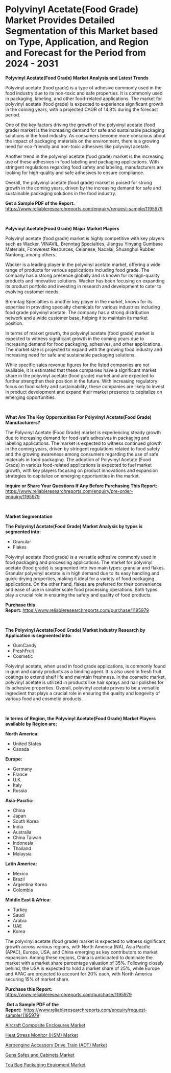 <p><h1>Polyvinyl Acetate(Food Grade) Market Provides Detailed Segmentation of this Market based on Type, Application, and Region and Forecast for the Period from 2024 - 2031</h1></p><p><strong>Polyvinyl Acetate(Food Grade) Market Analysis and Latest Trends</strong></p>
<p><p>Polyvinyl acetate (food grade) is a type of adhesive commonly used in the food industry due to its non-toxic and safe properties. It is commonly used in packaging, labeling, and other food-related applications. The market for polyvinyl acetate (food grade) is expected to experience significant growth in the coming years, with a projected CAGR of 14.8% during the forecast period.</p><p>One of the key factors driving the growth of the polyvinyl acetate (food grade) market is the increasing demand for safe and sustainable packaging solutions in the food industry. As consumers become more conscious about the impact of packaging materials on the environment, there is a growing need for eco-friendly and non-toxic adhesives like polyvinyl acetate.</p><p>Another trend in the polyvinyl acetate (food grade) market is the increasing use of these adhesives in food labeling and packaging applications. With stringent regulations regarding food safety and labeling, manufacturers are looking for high-quality and safe adhesives to ensure compliance.</p><p>Overall, the polyvinyl acetate (food grade) market is poised for strong growth in the coming years, driven by the increasing demand for safe and sustainable packaging solutions in the food industry.</p></p>
<p><strong>Get a Sample PDF of the Report:&nbsp;</strong> <a href="https://www.reliableresearchreports.com/enquiry/request-sample/1195979">https://www.reliableresearchreports.com/enquiry/request-sample/1195979</a></p>
<p>&nbsp;</p>
<p><strong>Polyvinyl Acetate(Food Grade) Major Market Players</strong></p>
<p><p>Polyvinyl acetate (food grade) market is highly competitive with key players such as Wacker, VINAVIL, Brenntag Specialties, Jiangsu Yinyang Gumbase Materials, Foreverest Resources, Celanese, Nacalai, Shuanghui Rubber Nantong, among others.</p><p>Wacker is a leading player in the polyvinyl acetate market, offering a wide range of products for various applications including food grade. The company has a strong presence globally and is known for its high-quality products and innovative solutions. Wacker has been focusing on expanding its product portfolio and investing in research and development to cater to evolving customer needs.</p><p>Brenntag Specialties is another key player in the market, known for its expertise in providing specialty chemicals for various industries including food grade polyvinyl acetate. The company has a strong distribution network and a wide customer base, helping it to maintain its market position.</p><p>In terms of market growth, the polyvinyl acetate (food grade) market is expected to witness significant growth in the coming years due to increasing demand for food packaging, adhesives, and other applications. The market size is projected to expand with the growing food industry and increasing need for safe and sustainable packaging solutions.</p><p>While specific sales revenue figures for the listed companies are not available, it is estimated that these companies have a significant market share in the polyvinyl acetate (food grade) market and are expected to further strengthen their position in the future. With increasing regulatory focus on food safety and sustainability, these companies are likely to invest in product development and expand their market presence to capitalize on emerging opportunities.</p></p>
<p>&nbsp;</p>
<p><strong>What Are The Key Opportunities For Polyvinyl Acetate(Food Grade) Manufacturers?</strong></p>
<p><p>The Polyvinyl Acetate (Food Grade) market is experiencing steady growth due to increasing demand for food-safe adhesives in packaging and labeling applications. The market is expected to witness continued growth in the coming years, driven by stringent regulations related to food safety and the growing awareness among consumers regarding the use of safe materials in food packaging. The adoption of Polyvinyl Acetate (Food Grade) in various food-related applications is expected to fuel market growth, with key players focusing on product innovations and expansion strategies to capitalize on emerging opportunities in the market.</p></p>
<p><strong>Inquire or Share Your Questions If Any Before Purchasing This Report:</strong> <a href="https://www.reliableresearchreports.com/enquiry/pre-order-enquiry/1195979">https://www.reliableresearchreports.com/enquiry/pre-order-enquiry/1195979</a></p>
<p>&nbsp;</p>
<p><strong>Market Segmentation</strong></p>
<p><strong>The Polyvinyl Acetate(Food Grade) Market Analysis by types is segmented into:</strong></p>
<p><ul><li>Granular</li><li>Flakes</li></ul></p>
<p><p>Polyvinyl acetate (food grade) is a versatile adhesive commonly used in food packaging and processing applications. The market for polyvinyl acetate (food grade) is segmented into two main types: granular and flakes. Granular polyvinyl acetate is in high demand due to its easy handling and quick-drying properties, making it ideal for a variety of food packaging applications. On the other hand, flakes are preferred for their convenience and ease of use in smaller scale food processing operations. Both types play a crucial role in ensuring the safety and quality of food products.</p></p>
<p><strong>Purchase this Report:&nbsp;</strong><a href="https://www.reliableresearchreports.com/purchase/1195979">https://www.reliableresearchreports.com/purchase/1195979</a></p>
<p>&nbsp;</p>
<p><strong>The Polyvinyl Acetate(Food Grade) Market Industry Research by Application is segmented into:</strong></p>
<p><ul><li>GumCandy</li><li>FreshFruit</li><li>Cosmetic</li></ul></p>
<p><p>Polyvinyl acetate, when used in food grade applications, is commonly found in gum and candy products as a binding agent. It is also used in fresh fruit coatings to extend shelf life and maintain freshness. In the cosmetic market, polyvinyl acetate is utilized in products like hair sprays and nail polishes for its adhesive properties. Overall, polyvinyl acetate proves to be a versatile ingredient that plays a crucial role in ensuring the quality and longevity of various food and cosmetic products.</p></p>
<p>&nbsp;</p>
<p><strong>In terms of Region, the Polyvinyl Acetate(Food Grade) Market Players available by Region are:</strong></p>
<p>
    <p> <strong> North America: </strong>
        <ul>
            <li>United States</li>
            <li>Canada</li>
        </ul>
        </p> 
    <p> <strong> Europe: </strong>
        <ul>
            <li>Germany</li>
            <li>France</li>
            <li>U.K.</li>
            <li>Italy</li>
            <li>Russia</li>
        </ul>
        </p> 
    <p> <strong> Asia-Pacific: </strong>
        <ul>
            <li>China</li>
            <li>Japan</li>
            <li>South Korea</li>
            <li>India</li>
            <li>Australia</li>
            <li>China Taiwan</li>
            <li>Indonesia</li>
            <li>Thailand</li>
            <li>Malaysia</li>
        </ul>
        </p> 
    <p> <strong> Latin America: </strong>
        <ul>
            <li>Mexico</li>
            <li>Brazil</li>
            <li>Argentina Korea</li>
            <li>Colombia</li>
        </ul>
        </p> 
    <p> <strong> Middle East & Africa: </strong>
        <ul>
            <li>Turkey</li>
            <li>Saudi</li>
            <li>Arabia</li>
            <li>UAE</li>
            <li>Korea</li>
        </ul>
    </p>
    </p>
<p><p>The polyvinyl acetate (food grade) market is expected to witness significant growth across various regions, with North America (NA), Asia Pacific (APAC), Europe, USA, and China emerging as key contributors to market expansion. Among these regions, China is anticipated to dominate the market with a market share percentage valuation of 35%. Following closely behind, the USA is expected to hold a market share of 25%, while Europe and APAC are projected to account for 20% each, with North America securing 15% of market share.</p></p>
<p><strong>Purchase this Report: </strong><a href="https://www.reliableresearchreports.com/purchase/1195979">https://www.reliableresearchreports.com/purchase/1195979</a></p>
<p>&nbsp;<strong>Get a Sample PDF of the Report:&nbsp;&nbsp;</strong><a href="https://www.reliableresearchreports.com/enquiry/request-sample/1195979">https://www.reliableresearchreports.com/enquiry/request-sample/1195979</a></p>
<p><strong></strong></p>
<p><p><a href="https://medium.com/@kavonhansen/analyzing-aircraft-composite-enclosures-market-global-industry-perspective-and-forecast-2024-to-07c0a2d5bab9">Aircraft Composite Enclosures Market</a></p><p><a href="https://medium.com/@kavonhansen/heat-stress-monitor-hsm-market-research-report-its-history-and-forecast-2024-to-2031-641b221d1c4f">Heat Stress Monitor (HSM) Market</a></p><p><a href="https://medium.com/@kavonhansen/aeroengine-accessory-drive-train-adt-market-trends-forecast-and-competitive-analysis-to-2031-9dcb8b7cf900">Aeroengine Accessory Drive Train (ADT) Market</a></p><p><a href="https://medium.com/@kavonhansen/guns-safes-and-cabinets-market-insight-market-trends-growth-forecasted-from-2024-to-2031-fd8ea60d7334">Guns Safes and Cabinets Market</a></p><p><a href="https://medium.com/@kavonhansen/tea-bag-packaging-equipment-market-size-cagr-trends-2024-2030-9ff045a7e66b">Tea Bag Packaging Equipment Market</a></p></p>